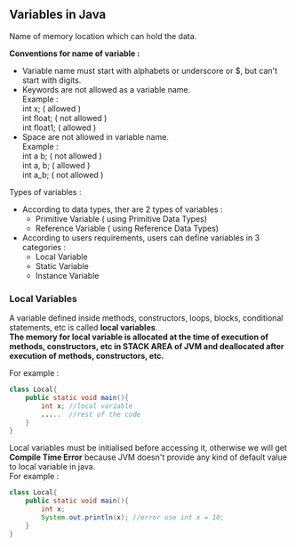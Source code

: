 ## Variables in Java  

Name of memory location which can hold the data.  

**Conventions for name of variable :**  

  * Variable name must start with alphabets or underscore or $, but can't start with digits.  
  * Keywords are not allowed as a variable name.  
  Example :   
  int x; ( allowed )  
            int float; ( not allowed )  
            int float1; ( allowed )  
  * Space are not allowed in variable name.  
  Example :   
  int a b; ( not allowed )  
            int a, b; ( allowed )  
            int a_b; ( not allowed )  

Types of variables  :  

  * According to data types, ther are 2 types of variables :  
    * Primitive Variable ( using Primitive Data Types)  
    * Reference Variable ( using Reference Data Types)  
  * According to users requirements, users can define variables in 3 categories :  
    * Local Variable  
    * Static Variable  
    * Instance Variable  

### Local Variables  

A variable defined inside methods, constructors, loops, blocks, conditional statements, etc is called **local variables**.  
**The memory for local variable is allocated at the time of execution of methods, constructors, etc in STACK AREA of JVM and deallocated after execution of methods, constructors, etc.**

For example :  
```java
class Local{
    public static void main(){
        int x; //local variable
        .....  //rest of the code  
    }
}
```  
Local variables must be initialised before accessing it, otherwise we will get **Compile Time Error** because JVM doesn't provide any kind of default value to local variable in java.  
For example :  
```java
class Local{
    public static void main(){
        int x;
        System.out.println(x); //error use int x = 10;
    }
} 
```